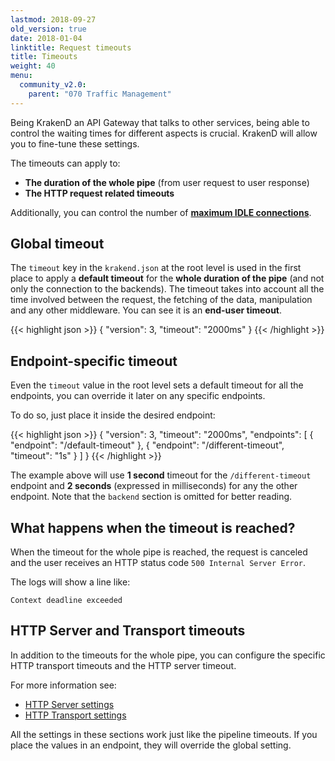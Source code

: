 ```yaml
---
lastmod: 2018-09-27
old_version: true
date: 2018-01-04
linktitle: Request timeouts
title: Timeouts
weight: 40
menu:
  community_v2.0:
    parent: "070 Traffic Management"
---
```


Being KrakenD an API Gateway that talks to other services, being able to control the waiting times for different aspects is crucial. KrakenD will allow you to fine-tune these settings.

The timeouts can apply to:

- **The duration of the whole pipe** (from user request to user response)
- **The HTTP request related timeouts**

Additionally, you can control the number of [**maximum IDLE connections**](/docs/v2.0/service-settings/http-transport-settings/).

## Global timeout
The `timeout` key in the `krakend.json` at the root level is used in the first place to apply a **default timeout** for the **whole duration of the pipe** (and not only the connection to the backends). The timeout takes into account all the time involved between the request, the fetching of the data, manipulation and any other middleware. You can see it is an **end-user timeout**.

{{< highlight json >}}
{
	"version": 3,
	"timeout": "2000ms"
}
{{< /highlight >}}


## Endpoint-specific timeout
Even the `timeout` value in the root level sets a default timeout for all the endpoints, you can override it later on any specific endpoints.

To do so, just place it inside the desired endpoint:

{{< highlight json >}}
{
    "version": 3,
    "timeout": "2000ms",
    "endpoints": [
        {
            "endpoint": "/default-timeout"
        },
        {
            "endpoint": "/different-timeout",
            "timeout": "1s"
        }
    ]
}
{{< /highlight >}}

The example above will use **1 second** timeout for the `/different-timeout` endpoint and **2 seconds** (expressed in milliseconds) for any the other endpoint. Note that the `backend` section is omitted for better reading.

## What happens when the timeout is reached?
When the timeout for the whole pipe is reached, the request is canceled and the user receives an HTTP status code `500 Internal Server Error`.

The logs will show a line like:
```
Context deadline exceeded
```

## HTTP Server and Transport timeouts
In addition to the timeouts for the whole pipe, you can configure the specific HTTP transport timeouts and the HTTP server timeout.

For more information see:

- [HTTP Server settings](/docs/v2.0/service-settings/http-server-settings/)
- [HTTP Transport settings](/docs/v2.0/service-settings/http-transport-settings/)

All the settings in these sections work just like the pipeline timeouts. If you place the values in an endpoint, they will override the global setting.
